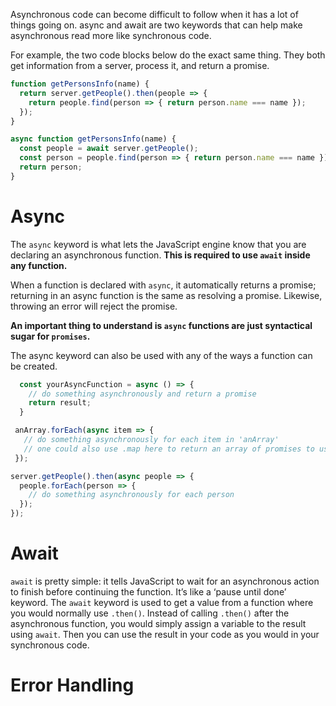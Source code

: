 Asynchronous code can become difficult to follow when it has a lot of things going on. async and await are two keywords that can help make asynchronous read more like synchronous code.

For example, the two code blocks below do the exact same thing. They both get information from a server, process it, and return a promise.
```js
function getPersonsInfo(name) {
  return server.getPeople().then(people => {
    return people.find(person => { return person.name === name });
  });
}
```
```js
async function getPersonsInfo(name) {
  const people = await server.getPeople();
  const person = people.find(person => { return person.name === name });
  return person;
}
```

# Async

The `async` keyword is what lets the JavaScript engine know that you are declaring an asynchronous function. __This is required to use `await` inside any function.__ 

When a function is declared with `async`, it automatically returns a promise; returning in an async function is the same as resolving a promise. Likewise, throwing an error will reject the promise.

__An important thing to understand is `async` functions are just syntactical sugar for `promises`.__

The async keyword can also be used with any of the ways a function can be created.
```js
  const yourAsyncFunction = async () => {
    // do something asynchronously and return a promise
    return result;
  }
```
```js
 anArray.forEach(async item => {
   // do something asynchronously for each item in 'anArray'
   // one could also use .map here to return an array of promises to use with 'Promise.all()'
 });
```
```js
server.getPeople().then(async people => {
  people.forEach(person => {
    // do something asynchronously for each person
  });
});
```

# Await

`await` is pretty simple: it tells JavaScript to wait for an asynchronous action to finish before continuing the function. It’s like a ‘pause until done’ keyword. The `await` keyword is used to get a value from a function where you would normally use `.then()`. Instead of calling `.then()` after the asynchronous function, you would simply assign a variable to the result using `await`. Then you can use the result in your code as you would in your synchronous code.

# Error Handling

